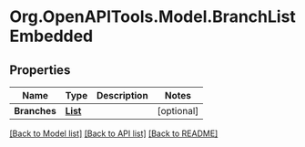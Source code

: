 # Org.OpenAPITools.Model.BranchListEmbedded
## Properties

Name | Type | Description | Notes
------------ | ------------- | ------------- | -------------
**Branches** | [**List<RepositoryBranch>**](RepositoryBranch.md) |  | [optional] 

[[Back to Model list]](../README.md#documentation-for-models) [[Back to API list]](../README.md#documentation-for-api-endpoints) [[Back to README]](../README.md)

